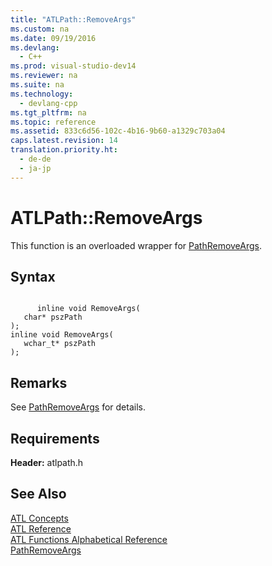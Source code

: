 ```yaml
---
title: "ATLPath::RemoveArgs"
ms.custom: na
ms.date: 09/19/2016
ms.devlang: 
  - C++
ms.prod: visual-studio-dev14
ms.reviewer: na
ms.suite: na
ms.technology: 
  - devlang-cpp
ms.tgt_pltfrm: na
ms.topic: reference
ms.assetid: 833c6d56-102c-4b16-9b60-a1329c703a04
caps.latest.revision: 14
translation.priority.ht: 
  - de-de
  - ja-jp
---
```

# ATLPath::RemoveArgs
This function is an overloaded wrapper for [PathRemoveArgs](http://msdn.microsoft.com/library/windows/desktop/bb773742).  
  
## Syntax  
  
```  
  
      inline void RemoveArgs(  
   char* pszPath   
);  
inline void RemoveArgs(  
   wchar_t* pszPath   
);  
```  
  
## Remarks  
 See [PathRemoveArgs](http://msdn.microsoft.com/library/windows/desktop/bb773742) for details.  
  
## Requirements  
 **Header:** atlpath.h  
  
## See Also  
 [ATL Concepts](../vs140/Active-Template-Library--ATL--Concepts.md)   
 [ATL Reference](../vs140/ATL-COM-Desktop-Components.md)   
 [ATL Functions Alphabetical Reference](../vs140/ATL-Functions-Alphabetical-Reference.md)   
 [PathRemoveArgs](http://msdn.microsoft.com/library/windows/desktop/bb773742)